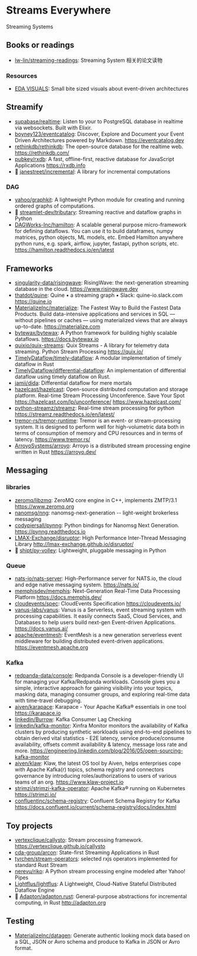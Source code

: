 # Streams Everywhere

Streaming Systems

## Books or readings

- [lw-lin/streaming-readings](https://github.com/lw-lin/streaming-readings):
  Streaming System 相关的论文读物

### Resources

- [EDA VISUALS](https://serverlessland.com/event-driven-architecture/visuals):
  Small bite sized visuals about event-driven architectures

## Streamify

- [supabase/realtime](https://github.com/supabase/realtime): Listen to your to
  PostgreSQL database in realtime via websockets. Built with Elixir.
- [boyney123/eventcatalog](https://github.com/boyney123/eventcatalog): Discover,
  Explore and Document your Event Driven Architectures powered by Markdown.
  <https://eventcatalog.dev>
- [rethinkdb/rethinkdb](https://github.com/rethinkdb/rethinkdb): The open-source
  database for the realtime web. <https://rethinkdb.com/>
- [pubkey/rxdb](https://github.com/pubkey/rxdb): A fast, offline-first, reactive
  database for JavaScript Applications <https://rxdb.info>
- 📝 [janestreet/incremental](https://github.com/janestreet/incremental): A
  library for incremental computations

### DAG

- [yahoo/graphkit](https://github.com/yahoo/graphkit): A lightweight Python
  module for creating and running ordered graphs of computations.
- 📝 [streamlet-dev/tributary](https://github.com/streamlet-dev/tributary):
  Streaming reactive and dataflow graphs in Python
- [DAGWorks-Inc/hamilton](https://github.com/DAGWorks-Inc/hamilton): A scalable
  general purpose micro-framework for defining dataflows. You can use it to
  build dataframes, numpy matrices, python objects, ML models, etc. Embed
  Hamilton anywhere python runs, e.g. spark, airflow, jupyter, fastapi, python
  scripts, etc. <https://hamilton.readthedocs.io/en/latest>

## Frameworks

- [singularity-data/risingwave](https://github.com/singularity-data/risingwave):
  RisingWave: the next-generation streaming database in the cloud.
  <https://www.risingwave.dev>
- [thatdot/quine](https://github.com/thatdot/quine): Quine • a streaming graph •
  Slack: quine-io.slack.com <https://quine.io>
- [MaterializeInc/materialize](https://github.com/MaterializeInc/materialize):
  The Fastest Way to Build the Fastest Data Products. Build data-intensive
  applications and services in SQL — without pipelines or caches — using
  materialized views that are always up-to-date. <https://materialize.com>
- [bytewax/bytewax](https://github.com/bytewax/bytewax): A Python framework for
  building highly scalable dataflows. <https://docs.bytewax.io>
- [quixio/quix-streams](https://github.com/quixio/quix-streams): Quix Streams -
  A library for telemetry data streaming. Python Stream Processing
  <https://quix.io/>
- [TimelyDataflow/timely-dataflow](https://github.com/TimelyDataflow/timely-dataflow):
  A modular implementation of timely dataflow in Rust
- [TimelyDataflow/differential-dataflow](https://github.com/TimelyDataflow/differential-dataflow):
  An implementation of differential dataflow using timely dataflow on Rust.
- [jamii/dida](https://github.com/jamii/dida): Differential dataflow for mere
  mortals
- [hazelcast/hazelcast](https://github.com/hazelcast/hazelcast): Open-source
  distributed computation and storage platform. Real-time Stream Processing
  Unconference. Save Your Spot https://hazelcast.com/lp/unconference/
  <https://www.hazelcast.com/>
- [python-streamz/streamz](https://github.com/python-streamz/streamz): Real-time
  stream processing for python <https://streamz.readthedocs.io/en/latest/>
- [tremor-rs/tremor-runtime](https://github.com/tremor-rs/tremor-runtime):
  Tremor is an event- or stream-processing system. It is designed to perform
  well for high-volumetric data both in terms of consumption of memory and CPU
  resources and in terms of latency. <https://www.tremor.rs/>
- [ArroyoSystems/arroyo](https://github.com/ArroyoSystems/arroyo): Arroyo is a
  distributed stream processing engine written in Rust <https://arroyo.dev/>

## Messaging

### libraries

- [zeromq/libzmq](https://github.com/zeromq/libzmq): ZeroMQ core engine in C++,
  implements ZMTP/3.1 <https://www.zeromq.org>
- [nanomsg/nng](https://github.com/nanomsg/nng): nanomsg-next-generation --
  light-weight brokerless messaging
- [codypiersall/pynng](https://github.com/codypiersall/pynng): Python bindings
  for Nanomsg Next Generation. <https://pynng.readthedocs.io>
- [LMAX-Exchange/disruptor](https://github.com/LMAX-Exchange/disruptor): High
  Performance Inter-Thread Messaging Library
  <http://lmax-exchange.github.io/disruptor/>
- 📝 [shipt/py-volley](https://github.com/shipt/py-volley): Lightweight,
  pluggable messaging in Python

### Queue

- [nats-io/nats-server](https://github.com/nats-io/nats-server):
  High-Performance server for NATS.io, the cloud and edge native messaging
  system. <https://nats.io/>
- [memphisdev/memphis](https://github.com/memphisdev/memphis): Next-Generation
  Real-Time Data Processing Platform <https://docs.memphis.dev/>
- [cloudevents/spec](https://github.com/cloudevents/spec): CloudEvents
  Specification <https://cloudevents.io/>
- [vanus-labs/vanus](https://github.com/vanus-labs/vanus): Vanus is a
  Serverless, event streaming system with processing capabilities. It easily
  connects SaaS, Cloud Services, and Databases to help users build next-gen
  Event-driven Applications. <https://docs.vanus.ai/>
- [apache/eventmesh](https://github.com/apache/eventmesh): EventMesh is a new
  generation serverless event middleware for building distributed event-driven
  applications. <https://eventmesh.apache.org>

### Kafka

- [redpanda-data/console](https://github.com/redpanda-data/console): Redpanda
  Console is a developer-friendly UI for managing your Kafka/Redpanda workloads.
  Console gives you a simple, interactive approach for gaining visibility into
  your topics, masking data, managing consumer groups, and exploring real-time
  data with time-travel debugging.
- [aiven/karapace](https://github.com/aiven/karapace): Karapace - Your Apache
  Kafka® essentials in one tool <https://karapace.io>
- [linkedin/Burrow](https://github.com/linkedin/Burrow): Kafka Consumer Lag
  Checking
- [linkedin/kafka-monitor](https://github.com/linkedin/kafka-monitor): Xinfra
  Monitor monitors the availability of Kafka clusters by producing synthetic
  workloads using end-to-end pipelines to obtain derived vital statistics - E2E
  latency, service produce/consume availability, offsets commit availability &
  latency, message loss rate and more.
  <https://engineering.linkedin.com/blog/2016/05/open-sourcing-kafka-monitor>
- [aiven/klaw](https://github.com/aiven/klaw): Klaw, the latest OS tool by
  Aiven, helps enterprises cope with Apache Kafka(r) topics, schema registry and
  connectors governance by introducing roles/authorizations to users of various
  teams of an org. <https://www.klaw-project.io>
- [strimzi/strimzi-kafka-operator](https://github.com/strimzi/strimzi-kafka-operator):
  Apache Kafka® running on Kubernetes <https://strimzi.io/>
- [confluentinc/schema-registry](https://github.com/confluentinc/schema-registry):
  Confluent Schema Registry for Kafka
  <https://docs.confluent.io/current/schema-registry/docs/index.html>

## Toy projects

- [vertexclique/callysto](https://github.com/vertexclique/callysto): Stream
  processing framework. <https://vertexclique.github.io/callysto>
- [cda-group/arcon](https://github.com/cda-group/arcon): State-first Streaming
  Applications in Rust
- [tyrchen/stream-operators](https://github.com/tyrchen/stream-operators):
  selected rxjs operators implemented for standard Rust Stream
- [nerevu/riko](https://github.com/nerevu/riko): A Python stream processing
  engine modeled after Yahoo! Pipes
- [Lightflus/lightflus](https://github.com/Lightflus/lightflus): A Lightweight,
  Cloud-Native Stateful Distributed Dataflow Engine
- 📝 [Adapton/adapton.rust](https://github.com/Adapton/adapton.rust):
  General-purpose abstractions for incremental computing, in Rust
  <http://adapton.org>

## Testing

- [MaterializeInc/datagen](https://github.com/MaterializeInc/datagen): Generate
  authentic looking mock data based on a SQL, JSON or Avro schema and produce to
  Kafka in JSON or Avro format.

